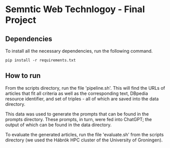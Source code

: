 # Semntic Web Technlogoy - Final Project

## Dependencies

To install all the necessary dependencies, run the following command.

```
pip install -r requirements.txt
```

## How to run 

From the scripts directory, run the file 'pipeline.sh'. This will find the URLs of articles that fit all criteria as well as the corresponding text, DBpedia resource identifier, and set of triples - all of which are saved into the data directory.

This data was used to generate the prompts that can be found in the prompts directory. These prompts, in turn, were fed into ChatGPT; the output of which can be found in the data directory.

To evaluate the generated articles, run the file 'evaluate.sh' from the scripts directory (we used the Hábrók HPC cluster of the University of Groningen). 

